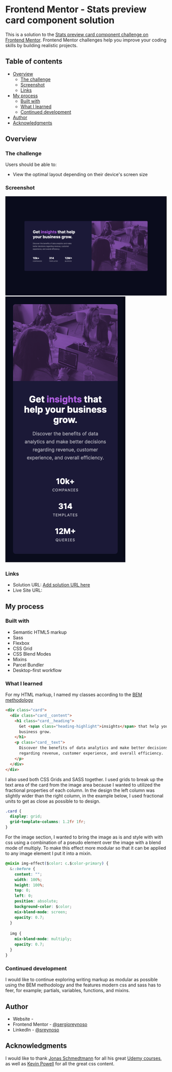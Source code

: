 # Frontend Mentor - Stats preview card component solution

This is a solution to the [Stats preview card component challenge on Frontend Mentor](https://www.frontendmentor.io/challenges/stats-preview-card-component-8JqbgoU62). Frontend Mentor challenges help you improve your coding skills by building realistic projects.

## Table of contents

- [Overview](#overview)
  - [The challenge](#the-challenge)
  - [Screenshot](#screenshot)
  - [Links](#links)
- [My process](#my-process)
  - [Built with](#built-with)
  - [What I learned](#what-i-learned)
  - [Continued development](#continued-development)
- [Author](#author)
- [Acknowledgments](#acknowledgments)

## Overview

### The challenge

Users should be able to:

- View the optimal layout depending on their device's screen size

### Screenshot

![](images/screenshots/desktop.png)
![](images/screenshots/mobile.png)

### Links

- Solution URL: [Add solution URL here](https://your-solution-url.com)
- Live Site URL: [](https://stats-preview-card-sergioreynoso.netlify.app/)

## My process

### Built with

- Semantic HTML5 markup
- Sass
- Flexbox
- CSS Grid
- CSS Blend Modes
- Mixins
- Parcel Bundler
- Desktop-first workflow

### What I learned

For my HTML markup, I named my classes according to the [BEM methodology](https://en.bem.info/methodology/)

```html
<div class="card">
  <div class="card__content">
    <h1 class="card__heading">
      Get <span class="heading-highlight">insights</span> that help your
      business grow.
    </h1>
    <p class="card__text">
      Discover the benefits of data analytics and make better decisions
      regarding revenue, customer experience, and overall efficiency.
    </p>
  </div>
</div>
```

I also used both CSS Grids and SASS together. I used grids to break up the text area of the card from the image area because I wanted to utilized the fractional properties of each column. In the design the left column was slightly wider than the right column, in the example below, I used fractional units to get as close as possible to to design.

```css
.card {
  display: grid;
  grid-template-columns: 1.2fr 1fr;
}
```

For the image section, I wanted to bring the image as is and style with with css using a combination of a pseudo element over the image with a blend mode of multiply. To make this effect more modular so that it can be applied to any image element I put it into a mixin.

```css
@mixin img-effect($color: c.$color-primary) {
  &::before {
    content: "";
    width: 100%;
    height: 100%;
    top: 0;
    left: 0;
    position: absolute;
    background-color: $color;
    mix-blend-mode: screen;
    opacity: 0.7;
  }

  img {
    mix-blend-mode: multiply;
    opacity: 0.7;
  }
}
```

### Continued development

I would like to continue exploring writing markup as modular as possible using the BEM methodology and the features modern css and sass has to feer, for example; partials, variables, functions, and mixins.

## Author

- Website - [](www.sergiorswork.com)
- Frontend Mentor - [@sergioreynoso](https://www.frontendmentor.io/profile/sergioreynoso)
- LinkedIn - [@sreynoso](https://www.linkedin.com/in/sreynoso/)

## Acknowledgments

I would like to thank [Jonas Schmedtmann](https://codingheroes.io) for all his great [Udemy courses](https://www.udemy.com/user/jonasschmedtmann/), as well as [Kevin Powell](https://www.kevinpowell.co) for all the great css content.
